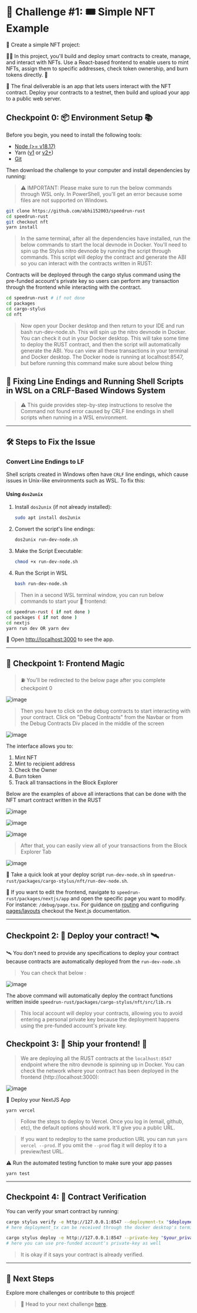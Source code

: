 # 🚩 Challenge #1: 🎟 Simple NFT Example

🎫 Create a simple NFT project:

👷‍♀️ In this project, you'll build and deploy smart contracts to create, manage, and interact with NFTs. Use a React-based frontend to enable users to mint NFTs, assign them to specific addresses, check token ownership, and burn tokens directly. 🚀

🌟 The final deliverable is an app that lets users interact with the NFT contract. Deploy your contracts to a testnet, then build and upload your app to a public web server.

## Checkpoint 0: 📦 Environment Setup 📚

Before you begin, you need to install the following tools:

- [Node (>= v18.17)](https://nodejs.org/en/download/)
- Yarn ([v1](https://classic.yarnpkg.com/en/docs/install/) or [v2+](https://yarnpkg.com/getting-started/install))
- [Git](https://git-scm.com/downloads)

Then download the challenge to your computer and install dependencies by running:

> ⚠️ IMPORTANT: Please make sure to run the below commands through WSL only. In PowerShell, you'll get an error because some files are not supported on Windows.

```sh
git clone https://github.com/abhi152003/speedrun-rust
cd speedrun-rust
git checkout nft
yarn install
```

> In the same terminal, after all the dependencies have installed, run the below commands to start the local devnode in Docker. You'll need to spin up the Stylus nitro devnode by running the script through commands. This script will deploy the contract and generate the ABI so you can interact with the contracts written in RUST:

Contracts will be deployed through the cargo stylus command using the pre-funded account's private key so users can perform any transaction through the frontend while interacting with the contract.

```sh
cd speedrun-rust # if not done
cd packages
cd cargo-stylus
cd nft
```

> Now open your Docker desktop and then return to your IDE and run bash run-dev-node.sh. This will spin up the nitro devnode in Docker. You can check it out in your Docker desktop. This will take some time to deploy the RUST contract, and then the script will automatically generate the ABI. You can view all these transactions in your terminal and Docker desktop. The Docker node is running at localhost:8547,
but before running this command make sure about below thing

## 🚨 Fixing Line Endings and Running Shell Scripts in WSL on a CRLF-Based Windows System

> ⚠️ This guide provides step-by-step instructions to resolve the Command not found error caused by CRLF line endings in shell scripts when running in a WSL environment.

---

## 🛠️ Steps to Fix the Issue

###  Convert Line Endings to LF
Shell scripts created in Windows often have `CRLF` line endings, which cause issues in Unix-like environments such as WSL. To fix this:

#### Using `dos2unix`
1. Install `dos2unix` (if not already installed):
   ```bash
   sudo apt install dos2unix
   ```

2. Convert the script's line endings:
    ```bash
   dos2unix run-dev-node.sh
   ```

3. Make the Script Executable:
    ```bash
    chmod +x run-dev-node.sh
    ```

4. Run the Script in WSL
    ```bash
    bash run-dev-node.sh
    ```

> Then in a second WSL terminal window, you can run below commands to start your 📱 frontend:

```sh
cd speedrun-rust ( if not done )
cd packages ( if not done )
cd nextjs
yarn run dev OR yarn dev
```

📱 Open [http://localhost:3000](http://localhost:3000) to see the app.

---

## 💫 Checkpoint 1:  Frontend Magic

> ⛽ You'll be redirected to the below page after you complete checkpoint 0

![image](https://github.com/user-attachments/assets/e4b8dc4a-f304-43ef-8817-ae6d028beea4)

> Then you have to click on the debug contracts to start interacting with your contract. Click on "Debug Contracts" from the Navbar or from the Debug Contracts Div placed in the middle of the screen

![image](https://github.com/user-attachments/assets/2b9a8121-7498-43e6-a047-47e69b14d145)

The interface allows you to:

1. Mint NFT
2. Mint to recipient address
3. Check the Owner
4. Burn token
5. Track all transactions in the Block Explorer

Below are the examples of above all interactions that can be done with the NFT smart contract written in the RUST

![image](https://github.com/user-attachments/assets/a449b9ae-95aa-487c-bd86-3f59a5c7801d)

![image](https://github.com/user-attachments/assets/763ec7f7-dd7d-4c2f-b1d5-58c3ab6f3bcb)

![image](https://github.com/user-attachments/assets/2a320ff8-8955-4c9b-8719-65f3142137b8)


> After that, you can easily view all of your transactions from the Block Explorer Tab

![image](https://github.com/user-attachments/assets/950a27bb-ee5a-43f4-9c13-a9e4f0b48b30)


💼 Take a quick look at your deploy script `run-dev-node.sh` in `speedrun-rust/packages/cargo-stylus/nft/run-dev-node.sh`.

📝 If you want to edit the frontend, navigate to `speedrun-rust/packages/nextjs/app` and open the specific page you want to modify. For instance: `/debug/page.tsx`. For guidance on [routing](https://nextjs.org/docs/app/building-your-application/routing/defining-routes) and configuring [pages/layouts](https://nextjs.org/docs/app/building-your-application/routing/pages-and-layouts) checkout the Next.js documentation.

---

## Checkpoint 2: 💾 Deploy your contract! 🛰

🛰  You don't need to provide any specifications to deploy your contract because contracts are automatically deployed from the `run-dev-node.sh`

> You can check that below :

![image](https://github.com/user-attachments/assets/d84c4d6a-be20-426b-9c68-2c021caefb29)

The above command will automatically deploy the contract functions written inside `speedrun-rust/packages/cargo-stylus/nft/src/lib.rs`

> This local account will deploy your contracts, allowing you to avoid entering a personal private key because the deployment happens using the pre-funded account's private key.

## Checkpoint 3: 🚢 Ship your frontend! 🚁

> We are deploying all the RUST contracts at the `localhost:8547` endpoint where the nitro devnode is spinning up in Docker. You can check the network where your contract has been deployed in the frontend (http://localhost:3000):

![image](https://github.com/user-attachments/assets/bb82e696-97b9-453e-a7c7-19ebb7bd607f)

🚀 Deploy your NextJS App

```shell
yarn vercel
```

> Follow the steps to deploy to Vercel. Once you log in (email, github, etc), the default options should work. It'll give you a public URL.

> If you want to redeploy to the same production URL you can run `yarn vercel --prod`. If you omit the `--prod` flag it will deploy it to a preview/test URL.

⚠️ Run the automated testing function to make sure your app passes

```shell
yarn test
```

---

## Checkpoint 4: 📜 Contract Verification

You can verify your smart contract by running:

```bash
cargo stylus verify -e http://127.0.0.1:8547 --deployment-tx "$deployment_tx"
# here deployment_tx can be received through the docker desktop's terminal when you have depoloyed your contract using the below command:

cargo stylus deploy -e http://127.0.0.1:8547 --private-key "$your_private_key"
# here you can use pre-funded account's private-key as well
```

> It is okay if it says your contract is already verified. 


---

## 🏁 Next Steps

Explore more challenges or contribute to this project!

> 🏃 Head to your next challenge [here](https://github.com/abhi152003/speedrun-rust).
